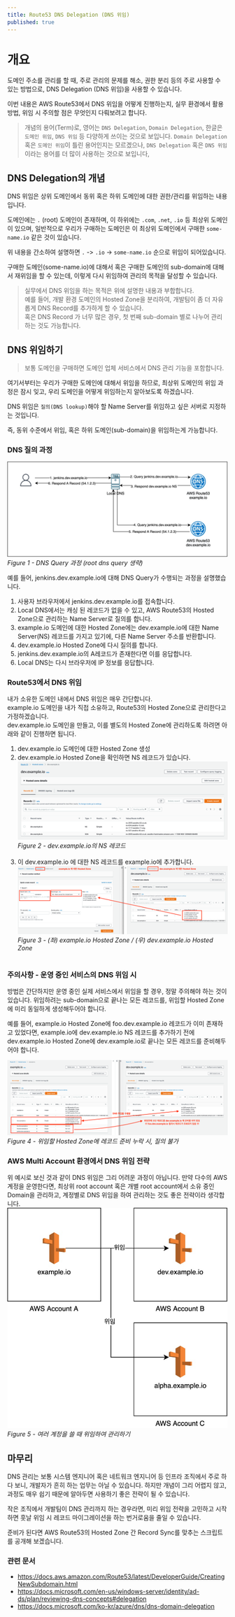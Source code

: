 ```yaml
---
title: Route53 DNS Delegation (DNS 위임) 
published: true
---
```


# 개요
도메인 주소를 관리를 할 때, 주로 관리의 문제를 해소, 권한 분리 등의 주로 사용할 수 있는 방법으로, DNS Delegation (DNS 위임)을 사용할 수 있습니다.

이번 내용은 AWS Route53에서 DNS 위임을 어떻게 진행하는지, 실무 환경에서 활용 방법, 위임 시 주의할 점은 무엇인지 다뤄보려고 합니다.

> 개념의 용어(Term)로, 영어는 `DNS Delegation`, `Domain Delegation`, 한글은 `도메인 위임`, `DNS 위임` 등 다양하게 쓰이는 것으로 보입니다. `Domain Delegation` 혹은 `도메인 위임`이 틀린 용어인지는 모르겠으나, `DNS Delegation` 혹은 `DNS 위임`이라는 용어를 더 많이 사용하는 것으로 보입니다,   

## DNS Delegation의 개념
DNS 위임은 상위 도메인에서 동위 혹은 하위 도메인에 대한 권한/관리를 위임하는 내용입니다.

도메인에는 `.` (root) 도메인이 존재하며, 이 하위에는 `.com`, `.net`, `.io` 등 최상위 도메인이 있으며, 일반적으로 우리가 구매하는 도메인은 이 최상위 도메인에서 구매한 `some-name.io` 같은 것이 있습니다.

위 내용을 간소하여 설명하면 `.` -> `.io` -> `some-name.io` 순으로 위임이 되어있습니다.

구매한 도메인(some-name.io)에 대해서 혹은 구매한 도메인의 sub-domain에 대해서 재위임을 할 수 있는데, 이렇게 다시 위임하여 관리의 목적을 달성할 수 있습니다.

> 실무에서 DNS 위임을 하는 목적은 위에 설명한 내용과 부합합니다.<br>
> 예를 들어, 개발 환경 도메인의 Hosted Zone을 분리하여, 개발팀이 좀 더 자유롭게 DNS Record를 추가하게 할 수 있습니다.<br>
> 혹은 DNS Record 가 너무 많은 경우, 첫 번째 sub-domain 별로 나누어 관리하는 것도 가능합니다. 


## DNS 위임하기
> 보통 도메인을 구매하면 도메인 업체 서비스에서 DNS 관리 기능을 포함합니다.

여기서부터는 우리가 구매한 도메인에 대해서 위임을 하므로, 최상위 도메인의 위임 과정은 잠시 잊고, 우리 도메인을 어떻게 위임하는지 알아보도록 하겠습니다.

DNS 위임은 `질의(DNS lookup)`해야 할 Name Server를 위임하고 싶은 서버로 지정하는 것입니다.

즉, 동위 수준에서 위임, 혹은 하위 도메인(sub-domain)을 위임하는게 가능합니다.

### DNS 질의 과정

![](../img/2021-09-24-dns-deligation/dns-lookup.jpg)<br>
*Figure 1 - DNS Query 과정 (root dns query 생략)*

예를 들어, jenkins.dev.example.io에 대해 DNS Query가 수행되는 과정을 설명했습니다.
1. 사용자 브라우저에서 jenkins.dev.example.io를 접속합니다.
2. Local DNS에서는 캐싱 된 레코드가 없을 수 있고, AWS Route53의 Hosted Zone으로 관리하는 Name Server로 질의를 합니다.
3. example.io 도메인에 대한 Hosted Zone에는 dev.example.io에 대한 Name Server(NS) 레코드를 가지고 있기에, 다른 Name Server 주소를 반환합니다.
4. dev.example.io Hosted Zone에 다시 질의를 합니다.
5. jenkins.dev.example.io의 A레코드가 존재한다면 이를 응답합니다.
6. Local DNS는 다시 브라우저에 IP 정보를 응답합니다.


### Route53에서 DNS 위임
내가 소유한 도메인 내에서 DNS 위임은 매우 간단합니다.<br>
example.io 도메인을 내가 직접 소유하고, Route53의 Hosted Zone으로 관리한다고 가정하겠습니다.<br>
dev.example.io 도메인을 만들고, 이를 별도의 Hosted Zone에 관리하도록 하려면 아래와 같이 진행하면 됩니다.

1. dev.example.io 도메인에 대한 Hosted Zone 생성
2. dev.example.io Hosted Zone을 확인하면 NS 레코드가 있습니다.
   ![](../img/2021-09-24-dns-deligation/dev-ns-record.png)<br>
   *Figure 2 - dev.example.io의 NS 레코드*
   <br><br>
3. 이 dev.example.io 에 대한 NS 레코드를 example.io에 추가합니다.
   ![](../img/2021-09-24-dns-deligation/add-ns-record.png)<br>
   *Figure 3 - (좌) example.io Hosted Zone / (우) dev.example.io Hosted Zone*
   <br><br>

### 주의사항 - 운영 중인 서비스의 DNS 위임 시 
방법은 간단하지만 운영 중인 실제 서비스에서 위임을 할 경우, 정말 주의해야 하는 것이 있습니다.
위임하려는 sub-domain으로 끝나는 모든 레코드를, 위임할 Hosted Zone에 미리 동일하게 생성해두어야 합니다.

예를 들어, example.io Hosted Zone에 foo.dev.example.io 레코드가 이미 존재하고 있었다면, example.io에 dev.example.io NS 레코드를 추가하기 전에 dev.example.io Hosted Zone에 dev.example.io로 끝나는 모든 레코드를 준비해두어야 합니다.

![](../img/2021-09-24-dns-deligation/no-record-after-delegation.png)<br>
*Figure 4 - 위임할 Hosted Zone에 레코드 준비 누락 시, 질의 불가*


### AWS Multi Account 환경에서 DNS 위임 전략
위 예시로 보신 것과 같이 DNS 위임은 그리 어려운 과정이 아닙니다.
만약 다수의 AWS 계정을 운영한다면, 최상위 root account 혹은 개별 root account에서 소유 중인 Domain을 관리하고, 계정별로 DNS 위임을 하여 관리하는 것도 좋은 전략이라 생각합니다.
![](../img/2021-09-24-dns-deligation/multi-account-dns-delegation.jpg)<br>
*Figure 5 - 여러 계정을 쓸 때 위임하여 관리하기*

## 마무리
DNS 관리는 보통 시스템 엔지니어 혹은 네트워크 엔지니어 등 인프라 조직에서 주로 하다 보니, 개발자가 흔히 하는 업무는 아닐 수 있습니다.
하지만 개념이 그리 어렵지 않고, 과정도 매우 쉽기 때문에 알아두면 사용하기 좋은 전략이 될 수 있습니다.

작은 조직에서 개발팀이 DNS 관리까지 하는 경우라면, 미리 위임 전략을 고민하고 시작하면 훗날 위임 시 레코드 마이그레이션을 하는 번거로움을 줄일 수 있습니다.

준비가 된다면 AWS Route53의 Hosted Zone 간 Record Sync를 맞추는 스크립트를 공개해 보겠습니다.

### 관련 문서
* https://docs.aws.amazon.com/Route53/latest/DeveloperGuide/CreatingNewSubdomain.html
* https://docs.microsoft.com/en-us/windows-server/identity/ad-ds/plan/reviewing-dns-concepts#delegation
* https://docs.microsoft.com/ko-kr/azure/dns/dns-domain-delegation
